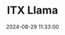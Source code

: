 ---
layout: post
title: ITX Llama
summary: 
date: '2024-08-29 11:33:00'
tags: [Computers, PC, PC Models]
---